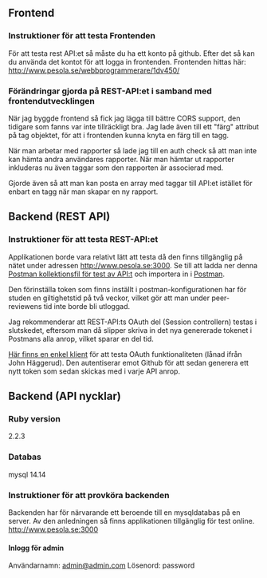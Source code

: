 ## Frontend

### Instruktioner för att testa Frontenden

För att testa rest API:et så måste du ha ett konto på github. Efter det så kan du använda det kontot för att logga in frontenden.
Frontenden hittas här: http://www.pesola.se/webbprogrammerare/1dv450/

### Förändringar gjorda på REST-API:et i samband med frontendutvecklingen
När jag byggde frontend så fick jag lägga till bättre CORS support, den tidigare som fanns var inte tillräckligt bra. Jag lade även till ett "färg" attribut på tag objektet, för att i frontenden kunna knyta en färg till en tagg.

När man arbetar med rapporter så lade jag till en auth check så att man inte kan hämta andra användares rapporter. När man hämtar ut rapporter inkluderas nu även taggar som den rapporten är associerad med.

Gjorde även så att man kan posta en array med taggar till API:et istället för enbart en tagg när man skapar en ny rapport.

## Backend (REST API)

### Instruktioner för att testa REST-API:et

Applikationen borde vara relativt lätt att testa då den finns tillgänglig på nätet under adressen http://www.pesola.se:3000.
Se till att ladda ner denna [Postman kollektionsfil för test av API:t](Climbing_report_REST_API_(ruby).json.postman_collection) och importera in i [Postman](https://chrome.google.com/webstore/detail/postman/fhbjgbiflinjbdggehcddcbncdddomop).

Den förinställa token som finns inställt i postman-konfigurationen har för studen en giltighetstid på två veckor, vilket gör att man under peer-reviewens tid inte borde bli utloggad.

Jag rekommenderar att REST-API:ts OAuth del (Session controllern) testas i slutskedet, eftersom man då slipper skriva in det nya genererade tokenet i Postmans alla anrop, vilket sparar en del tid.

[Här finns en enkel klient](http://www.pesola.se/webbprogrammerare/1dv450/test-client/) för att testa OAuth funktionaliteten (lånad ifrån John Häggerud). Den autentiserar emot Github för att sedan generera ett nytt token som sedan skickas med i varje API anrop.


## Backend (API nycklar)

### Ruby version

2.2.3

### Databas

mysql 14.14

### Instruktioner för att provköra backenden

Backenden har för närvarande ett beroende till en mysqldatabas på en server. Av den anledningen så finns applikationen tillgänglig för test online. http://www.pesola.se:3000
   
#### Inlogg för admin 
Användarnamn: admin@admin.com
Lösenord: password
